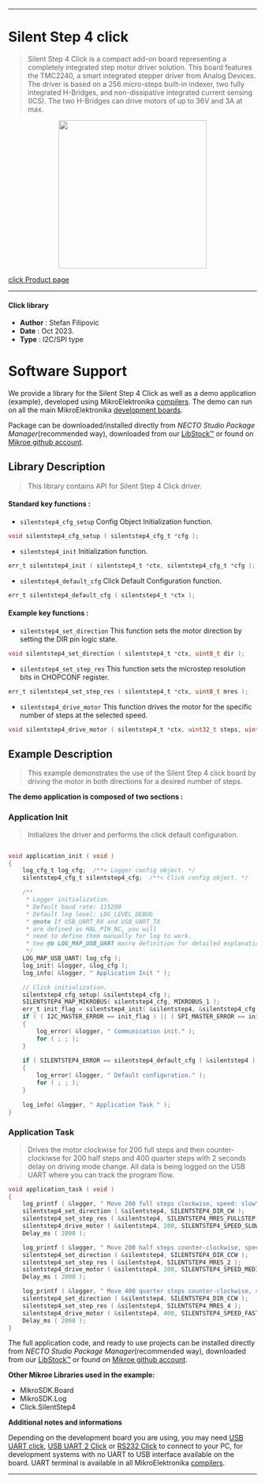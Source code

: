 
---
# Silent Step 4 click

> Silent Step 4 Click is a compact add-on board representing a completely integrated step motor driver solution. This board features the TMC2240, a smart integrated stepper driver from Analog Devices. The driver is based on a 256 micro-steps built-in indexer, two fully integrated H-Bridges, and non-dissipative integrated current sensing (ICS). The two H-Bridges can drive motors of up to 36V and 3A at max.

<p align="center">
  <img src="https://download.mikroe.com/images/click_for_ide/silentstep4_click.png" height=300px>
</p>

[click Product page](https://www.mikroe.com/silent-step-4-click)

---


#### Click library

- **Author**        : Stefan Filipovic
- **Date**          : Oct 2023.
- **Type**          : I2C/SPI type


# Software Support

We provide a library for the Silent Step 4 Click
as well as a demo application (example), developed using MikroElektronika
[compilers](https://www.mikroe.com/necto-studio).
The demo can run on all the main MikroElektronika [development boards](https://www.mikroe.com/development-boards).

Package can be downloaded/installed directly from *NECTO Studio Package Manager*(recommended way), downloaded from our [LibStock&trade;](https://libstock.mikroe.com) or found on [Mikroe github account](https://github.com/MikroElektronika/mikrosdk_click_v2/tree/master/clicks).

## Library Description

> This library contains API for Silent Step 4 Click driver.

#### Standard key functions :

- `silentstep4_cfg_setup` Config Object Initialization function.
```c
void silentstep4_cfg_setup ( silentstep4_cfg_t *cfg );
```

- `silentstep4_init` Initialization function.
```c
err_t silentstep4_init ( silentstep4_t *ctx, silentstep4_cfg_t *cfg );
```

- `silentstep4_default_cfg` Click Default Configuration function.
```c
err_t silentstep4_default_cfg ( silentstep4_t *ctx );
```

#### Example key functions :

- `silentstep4_set_direction` This function sets the motor direction by setting the DIR pin logic state.
```c
void silentstep4_set_direction ( silentstep4_t *ctx, uint8_t dir );
```

- `silentstep4_set_step_res` This function sets the microstep resolution bits in CHOPCONF register.
```c
err_t silentstep4_set_step_res ( silentstep4_t *ctx, uint8_t mres );
```

- `silentstep4_drive_motor` This function drives the motor for the specific number of steps at the selected speed.
```c
void silentstep4_drive_motor ( silentstep4_t *ctx, uint32_t steps, uint8_t speed );
```

## Example Description

> This example demonstrates the use of the Silent Step 4 click board by driving the motor in both directions for a desired number of steps.

**The demo application is composed of two sections :**

### Application Init

> Initializes the driver and performs the click default configuration.

```c

void application_init ( void )
{
    log_cfg_t log_cfg;  /**< Logger config object. */
    silentstep4_cfg_t silentstep4_cfg;  /**< Click config object. */

    /** 
     * Logger initialization.
     * Default baud rate: 115200
     * Default log level: LOG_LEVEL_DEBUG
     * @note If USB_UART_RX and USB_UART_TX 
     * are defined as HAL_PIN_NC, you will 
     * need to define them manually for log to work. 
     * See @b LOG_MAP_USB_UART macro definition for detailed explanation.
     */
    LOG_MAP_USB_UART( log_cfg );
    log_init( &logger, &log_cfg );
    log_info( &logger, " Application Init " );

    // Click initialization.
    silentstep4_cfg_setup( &silentstep4_cfg );
    SILENTSTEP4_MAP_MIKROBUS( silentstep4_cfg, MIKROBUS_1 );
    err_t init_flag = silentstep4_init( &silentstep4, &silentstep4_cfg );
    if ( ( I2C_MASTER_ERROR == init_flag ) || ( SPI_MASTER_ERROR == init_flag ) )
    {
        log_error( &logger, " Communication init." );
        for ( ; ; );
    }
    
    if ( SILENTSTEP4_ERROR == silentstep4_default_cfg ( &silentstep4 ) )
    {
        log_error( &logger, " Default configuration." );
        for ( ; ; );
    }
    
    log_info( &logger, " Application Task " );
}

```

### Application Task

> Drives the motor clockwise for 200 full steps and then counter-clockiwse for 200 half
steps and 400 quarter steps with 2 seconds delay on driving mode change. All data is
being logged on the USB UART where you can track the program flow.

```c
void application_task ( void )
{
    log_printf ( &logger, " Move 200 full steps clockwise, speed: slow\r\n\n" );
    silentstep4_set_direction ( &silentstep4, SILENTSTEP4_DIR_CW );
    silentstep4_set_step_res ( &silentstep4, SILENTSTEP4_MRES_FULLSTEP );
    silentstep4_drive_motor ( &silentstep4, 200, SILENTSTEP4_SPEED_SLOW );
    Delay_ms ( 2000 );

    log_printf ( &logger, " Move 200 half steps counter-clockwise, speed: medium\r\n\n" );
    silentstep4_set_direction ( &silentstep4, SILENTSTEP4_DIR_CCW );
    silentstep4_set_step_res ( &silentstep4, SILENTSTEP4_MRES_2 );
    silentstep4_drive_motor ( &silentstep4, 200, SILENTSTEP4_SPEED_MEDIUM );
    Delay_ms ( 2000 );

    log_printf ( &logger, " Move 400 quarter steps counter-clockwise, speed: fast\r\n\n" );
    silentstep4_set_direction ( &silentstep4, SILENTSTEP4_DIR_CCW );
    silentstep4_set_step_res ( &silentstep4, SILENTSTEP4_MRES_4 );
    silentstep4_drive_motor ( &silentstep4, 400, SILENTSTEP4_SPEED_FAST );
    Delay_ms ( 2000 );
}
```

The full application code, and ready to use projects can be installed directly from *NECTO Studio Package Manager*(recommended way), downloaded from our [LibStock&trade;](https://libstock.mikroe.com) or found on [Mikroe github account](https://github.com/MikroElektronika/mikrosdk_click_v2/tree/master/clicks).

**Other Mikroe Libraries used in the example:**

- MikroSDK.Board
- MikroSDK.Log
- Click.SilentStep4

**Additional notes and informations**

Depending on the development board you are using, you may need
[USB UART click](https://www.mikroe.com/usb-uart-click),
[USB UART 2 Click](https://www.mikroe.com/usb-uart-2-click) or
[RS232 Click](https://www.mikroe.com/rs232-click) to connect to your PC, for
development systems with no UART to USB interface available on the board. UART
terminal is available in all MikroElektronika
[compilers](https://shop.mikroe.com/compilers).

---
